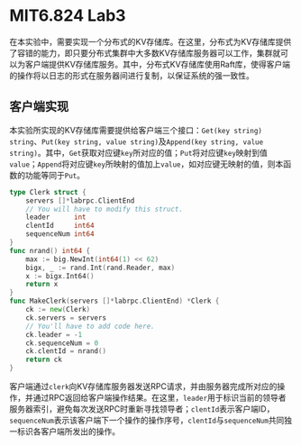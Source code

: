 # MIT6.824 Lab3

在本实验中，需要实现一个分布式的KV存储库。在这里，分布式为KV存储库提供了容错的能力，即只要分布式集群中大多数KV存储库服务器可以工作，集群就可以为客户端提供KV存储库服务。其中，分布式KV存储库使用Raft库，使得客户端的操作将以日志的形式在服务器间进行复制，以保证系统的强一致性。

## 客户端实现

本实验所实现的KV存储库需要提供给客户端三个接口：`Get(key string) string`、`Put(key string, value string)`及`Append(key string, value string)`。其中，`Get`获取对应键`key`所对应的值；`Put`将对应键`key`映射到值`value`；`Append`将对应键`key`所映射的值加上`value`，如对应键无映射的值，则本函数的功能等同于`Put`。

```go
type Clerk struct {
	servers []*labrpc.ClientEnd
	// You will have to modify this struct.
	leader      int
	clentId     int64
	sequenceNum int64
}
func nrand() int64 {
	max := big.NewInt(int64(1) << 62)
	bigx, _ := rand.Int(rand.Reader, max)
	x := bigx.Int64()
	return x
}
func MakeClerk(servers []*labrpc.ClientEnd) *Clerk {
	ck := new(Clerk)
	ck.servers = servers
	// You'll have to add code here.
	ck.leader = -1
	ck.sequenceNum = 0
	ck.clentId = nrand()
	return ck
}
```

客户端通过`clerk`向KV存储库服务器发送RPC请求，并由服务器完成所对应的操作，并通过RPC返回给客户端操作结果。在这里，`leader`用于标识当前的领导者服务器索引，避免每次发送RPC时重新寻找领导者；`clentId`表示客户端ID，`sequenceNum`表示该客户端下一个操作的操作序号，`clentId`与`sequenceNum`共同独一标识各客户端所发出的操作。



